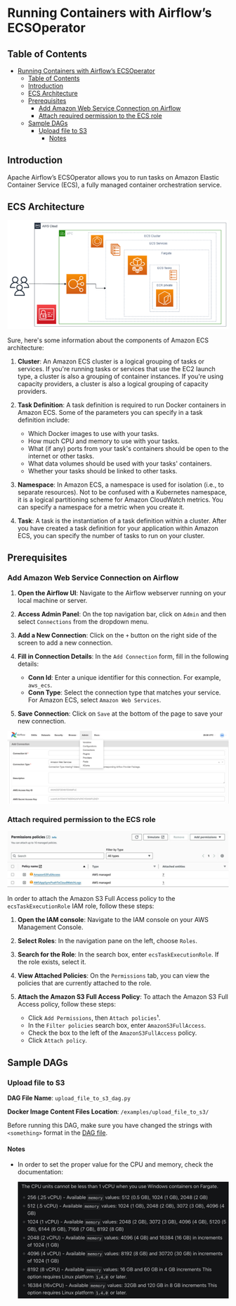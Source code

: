 # Running Containers with Airflow’s ECSOperator

## Table of Contents

- [Running Containers with Airflow’s ECSOperator](#running-containers-with-airflows-ecsoperator)
  - [Table of Contents](#table-of-contents)
  - [Introduction](#introduction)
  - [ECS Architecture](#ecs-architecture)
  - [Prerequisites](#prerequisites)
    - [Add Amazon Web Service Connection on Airflow](#add-amazon-web-service-connection-on-airflow)
    - [Attach required permission to the ECS role](#attach-required-permission-to-the-ecs-role)
  - [Sample DAGs](#sample-dags)
    - [Upload file to S3](#upload-file-to-s3)
      - [Notes](#notes)

## Introduction

Apache Airflow’s ECSOperator allows you to run tasks on Amazon Elastic Container Service (ECS), a fully managed container orchestration service.

## ECS Architecture

![ECS Architecture](./assets/images/ecs_architecture.png "ECS Architecture")

Sure, here's some information about the components of Amazon ECS architecture:

1. **Cluster**: An Amazon ECS cluster is a logical grouping of tasks or services. If you're running tasks or services that use the EC2 launch type, a cluster is also a grouping of container instances. If you're using capacity providers, a cluster is also a logical grouping of capacity providers.

2. **Task Definition**: A task definition is required to run Docker containers in Amazon ECS. Some of the parameters you can specify in a task definition include:
    - Which Docker images to use with your tasks.
    - How much CPU and memory to use with your tasks.
    - What (if any) ports from your task's containers should be open to the internet or other tasks.
    - What data volumes should be used with your tasks' containers.
    - Whether your tasks should be linked to other tasks.

3. **Namespace**: In Amazon ECS, a namespace is used for isolation (i.e., to separate resources). Not to be confused with a Kubernetes namespace, it is a logical partitioning scheme for Amazon CloudWatch metrics. You can specify a namespace for a metric when you create it.

4. **Task**: A task is the instantiation of a task definition within a cluster. After you have created a task definition for your application within Amazon ECS, you can specify the number of tasks to run on your cluster.

## Prerequisites

### Add Amazon Web Service Connection on Airflow

1. **Open the Airflow UI**: Navigate to the Airflow webserver running on your local machine or server.

2. **Access Admin Panel**: On the top navigation bar, click on `Admin` and then select `Connections` from the dropdown menu.

3. **Add a New Connection**: Click on the `+` button on the right side of the screen to add a new connection.

4. **Fill in Connection Details**: In the `Add Connection` form, fill in the following details:
    - **Conn Id**: Enter a unique identifier for this connection. For example, `aws_ecs`.
    - **Conn Type**: Select the connection type that matches your service. For Amazon ECS, select `Amazon Web Services`.

5. **Save Connection**: Click on `Save` at the bottom of the page to save your new connection.

![AWS Airflow Connection](./assets/images/aws_airflow_connection.jpg "AWS Airflow Connection")

### Attach required permission to the ECS role

![permissions](./assets/images/permissions.jpg "permissions")

In order to attach the Amazon S3 Full Access policy to the `ecsTaskExecutionRole` IAM role, follow these steps:

1. **Open the IAM console**: Navigate to the IAM console on your AWS Management Console.

2. **Select Roles**: In the navigation pane on the left, choose `Roles`.

3. **Search for the Role**: In the search box, enter `ecsTaskExecutionRole`. If the role exists, select it.

4. **View Attached Policies**: On the `Permissions` tab, you can view the policies that are currently attached to the role.

5. **Attach the Amazon S3 Full Access Policy**: To attach the Amazon S3 Full Access policy, follow these steps:
    - Click `Add Permissions`, then `Attach policies`¹.
    - In the `Filter policies` search box, enter `AmazonS3FullAccess`.
    - Check the box to the left of the `AmazonS3FullAccess` policy.
    - Click `Attach policy`.

## Sample DAGs

### Upload file to S3

**DAG File Name**: `upload_file_to_s3_dag.py`

**Docker Image Content Files Location**: `/examples/upload_file_to_s3/`

Before running this DAG, make sure you have changed the strings with `<something>` format in the [DAG file](./dags/upload_file_to_s3_dag.py).

#### Notes

- In order to set the proper value for the CPU and memory, check the documentation:

    ![CPU and Memory values](./assets/images/cpu_memory_value.jpg "CPU and Memory values")

